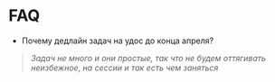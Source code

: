 # FAQ

- Почему дедлайн задач на удос до конца апреля?
> *Задач не много и они простые, так что не будем оттягивать неизбежное, на сессии и так есть чем заняться*
